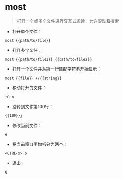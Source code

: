 # most

> 打开一个或多个文件进行交互式阅读，允许滚动和搜索

- 打开单个文件：

`most {{path/to/file}}`

- 打开多个文件：

`most {{path/to/file1}} {{path/to/file2}}`

- 打开一个文件并从第一行匹配字符串开始显示：

`most {{file}} +/{{string}}`

- 移动打开的文件：

`:O n`

- 跳转到文件第100行：

`{{100}}j`

- 修改当前文件：

`e`

- 把当前窗口平均拆分为两个：

`<CTRL-x> o`

- 退出：

`Q`

[#]: contributors: ([潘潘]，[6 °分离]，[Cuzco])